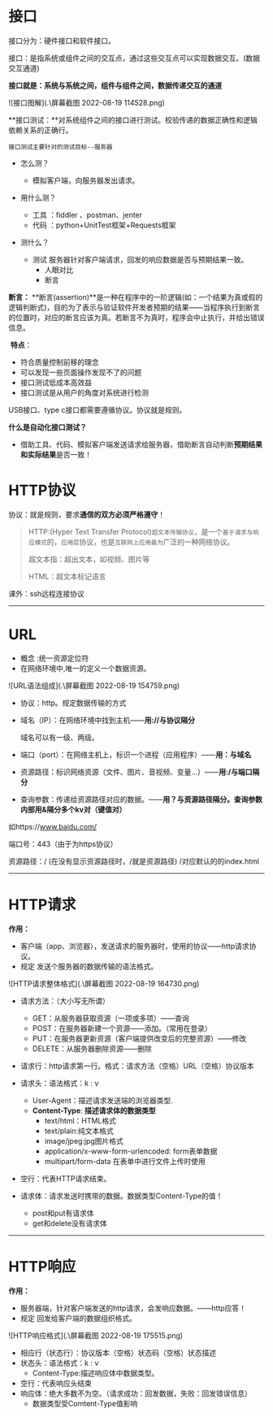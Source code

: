 # 接口

接口分为：硬件接口和软件接口。

接口：是指系统或组件之间的交互点，通过这些交互点可以实现数据交互。(数据交互通道)

**接口就是：系统与系统之间，组件与组件之间，数据传递交互的通道**

![接口图解](.\屏幕截图 2022-08-19 114528.png)



**接口测试：**对系统组件之间的接口进行测试。校验传递的数据正确性和逻辑依赖关系的正确行。

``接口测试主要针对的测试目标--服务器``

* 怎么测？  
  * 模拟客户端，向服务器发出请求。
* 用什么测？
  * 工具 ：fiddler 、postman、jenter
  * 代码 ：python+UnitTest框架+Requests框架

* 测什么？
  * 测试 服务器针对客户端请求，回发的响应数据是否与预期结果一致。
    * 人眼对比
    * 断言

**断言：** **断言(assertion)**是一种在程序中的一阶逻辑(如：一个结果为真或假的逻辑判断式)，目的为了表示与验证软件开发者预期的结果——当程序执行到断言的位置时，对应的断言应该为真。若断言不为真时，程序会中止执行，并给出错误信息。

​	**特点**：

* 符合质量控制前移的理念
* 可以发现一些页面操作发现不了的问题
* 接口测试低成本高效益
* 接口测试是从用户的角度对系统进行检测

USB接口、type c接口都需要遵循协议。协议就是规则。

**什么是自动化接口测试？**

* 借助工具、代码、模拟客户端发送请求给服务器，借助断言自动判断**预期结果和实际结果**是否一致！

# HTTP协议

协议：就是规则，要求**通信的双方必须严格遵守**！

> HTTP:(Hyper Text Transfer Protocol)``超文本传输协议``，是一个``基于请求与响应模式``的，``应用层``协议，也是``互联网上应用最为``广泛的一种网络协议。
>
> 超文本指：超出文本，如视频、图片等
>
> HTML：超文本标记语言

课外：ssh远程连接协议

----

# URL

* 概念 :统一资源定位符
* 在网络环境中,唯一的定义一个数据资源。

![URL语法组成](.\屏幕截图 2022-08-19 154759.png)

* 协议：http。规定数据传输的方式

* 域名（IP）：在网络环境中找到主机——**用://与协议隔分** 

  域名可以有一级、两级。

* 端口（port）：在网络主机上，标识一个进程（应用程序）——**用：与域名**   

* 资源路径：标识网络资源（文件、图片、音视频、变量...）——**用:/与端口隔分**

* 查询参数：传递给资源路径对应的数据。——**用？与资源路径隔分。查询参数内部用&隔分多个kv对（键值对）**

如https://www.baidu.com/

端口号：443（由于为https协议）

资源路径：/  (在没有显示资源路径时，/就是资源路径)    /对应默认的的index.html

---

# HTTP请求

**作用：** 

* 客户端（app、浏览器），发送请求的服务器时，使用的协议——http请求协议。
* 规定 发送个服务器的数据传输的语法格式。

![HTTP请求整体格式](.\屏幕截图 2022-08-19 164730.png)

* 请求方法：（大小写无所谓）
  * GET：从服务器获取资源（一项或多项）——查询
  * POST：在服务器新建一个资源——添加。（常用在登录）
  * PUT：在服务器更新资源（客户端提供改变后的完整资源）——修改
  * DELETE：从服务器删除资源——删除

* 请求行：http请求第一行。格式：请求方法（空格）URL（空格）协议版本
* 请求头：语法格式：k : v
  * User-Agent：描述请求发送端的浏览器类型.
  * **Content-Type**: **描述请求体的数据类型**
    * text/html：HTML格式
    * text/plain:纯文本格式
    * image/jpeg:jpg图片格式
    * application/x-www-form-urlencoded: form表单数据
    * multipart/form-data  在表单中进行文件上传时使用

* 空行：代表HTTP请求结束。
* 请求体：请求发送时携带的数据。数据类型Content-Type的值！
  * post和put有请求体
  * get和delete没有请求体

---

# HTTP响应

**作用：**

* 服务器端，针对客户端发送的http请求，会发响应数据。——http应答！
* 规定 回发给客户端的数据组织格式。

![HTTP响应格式](.\屏幕截图 2022-08-19 175515.png)

* 相应行（状态行）：协议版本（空格）状态码（空格）状态描述
* 状态头：语法格式：k : v
  * Content-Type:描述响应体中数据类型。
* 空行：代表响应头结束
* 响应体：绝大多数不为空。（请求成功：回发数据，失败：回发错误信息）
  * 数据类型受Comtent-Type值影响

